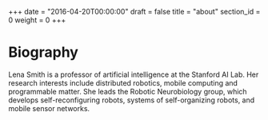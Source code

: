 +++
date = "2016-04-20T00:00:00"
draft = false
title = "about"
section_id = 0
weight = 0
+++

# Biography

Lena Smith is a professor of artificial intelligence at the Stanford AI Lab. Her research interests include distributed robotics, mobile computing and programmable matter. She leads the Robotic Neurobiology group, which develops self-reconfiguring robots, systems of self-organizing robots, and mobile sensor networks.

